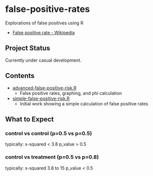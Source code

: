 # false-positive-rates

Explorations of false positives using R

- [False positive rate - Wikipedia](https://en.wikipedia.org/wiki/False_positive_rate)

## Project Status

Currently under casual development.

## Contents

- [advanced-false-positive-risk.R](advanced-false-positive-risk.R)
	- False positive rates, graphing, and phi calculation
- [simple-false-positive-risk.R](simple-false-positive-risk.R)
	- Initial work showing a simple calculation of false positive rates


## What to Expect

### control vs control (p=0.5 vs p=0.5)

typically:
	x-squared < 3.8
	p_value > 0.5


### control vs treatment (p=0.5 vs p=0.8) 

typically:
	x-squared  3.8 to 15
	p_value < 0.5